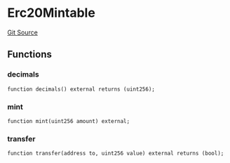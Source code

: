 # Erc20Mintable
[Git Source](https://github.com/bob-collective/bob/blob/master/src/swap/Faucet.sol)


## Functions
### decimals


```solidity
function decimals() external returns (uint256);
```

### mint


```solidity
function mint(uint256 amount) external;
```

### transfer


```solidity
function transfer(address to, uint256 value) external returns (bool);
```

